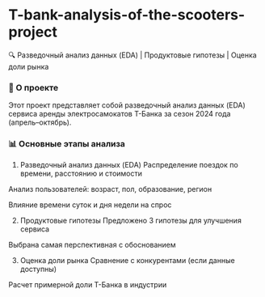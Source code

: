 # T-bank-analysis-of-the-scooters-project
🔍 Разведочный анализ данных (EDA) | Продуктовые гипотезы | Оценка доли рынка

### 📌 О проекте
Этот проект представляет собой разведочный анализ данных (EDA) сервиса аренды электросамокатов Т-Банка за сезон 2024 года (апрель–октябрь).

### 📊 Основные этапы анализа
1. Разведочный анализ данных (EDA)
Распределение поездок по времени, расстоянию и стоимости

Анализ пользователей: возраст, пол, образование, регион

Влияние времени суток и дня недели на спрос

2. Продуктовые гипотезы
Предложено 3 гипотезы для улучшения сервиса

Выбрана самая перспективная с обоснованием

3. Оценка доли рынка
Сравнение с конкурентами (если данные доступны)

Расчет примерной доли Т-Банка в индустрии


